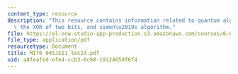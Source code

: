 ```yaml
---
content_type: resource
description: "This resource contains information related to quantum algorithms, computing\
  \ the XOR of two bits, and simon\u2019s algorithm."
file: https://ol-ocw-studio-app-production.s3.amazonaws.com/courses/6-045j-automata-computability-and-complexity-spring-2011/a8feafedefe4ccb36c6019124659f6f4_MIT6_045JS11_lec23.pdf
file_type: application/pdf
resourcetype: Document
title: MIT6_045JS11_lec23.pdf
uid: a8feafed-efe4-ccb3-6c60-19124659f6f4
---
```

